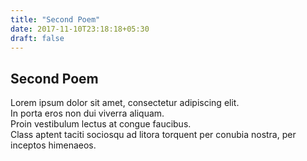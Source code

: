 ```yaml
---
title: "Second Poem"
date: 2017-11-10T23:18:18+05:30
draft: false
---
```


## Second Poem

Lorem ipsum dolor sit amet, consectetur adipiscing elit.  
In porta eros non dui viverra aliquam.  
Proin vestibulum lectus at congue faucibus.  
Class aptent taciti sociosqu ad litora torquent per conubia nostra, per inceptos himenaeos. 